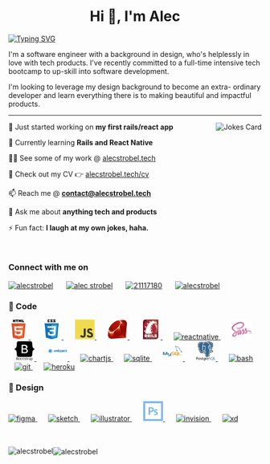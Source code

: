 <h1 align="center">Hi 👋, I'm Alec</h1>
<a href="https://git.io/typing-svg" align="center"><img src="https://readme-typing-svg.demolab.com?font=Fira+Code&pause=1000&width=650&lines=a+programmer;a+designer;just+a+passionate+tech+guy+looking+to+do+big+things" alt="Typing SVG" /></a>

I'm a software engineer with a background in design, who's helplessly in love with tech products. I've recently committed to a full-time intensive tech bootcamp to up-skill into software development.

I'm looking to leverage my design background to become an extra- ordinary developer and learn everything there is to making beautiful and impactful products.

---

<img src="https://readme-jokes.vercel.app/api" alt="Jokes Card" align="right"/>

🔭  Just started working on **my first rails/react app**

🌱  Currently learning **Rails and React Native**

👨‍💻  See some of my work @ [alecstrobel.tech](alecstrobel.tech)

📄  Check out my CV 👉 [alecstrobel.tech/cv](alecstrobel.tech/cv)

📫  Reach me @ **contact@alecstrobel.tech**

💬  Ask me about **anything tech and products**

⚡  Fun fact: **I laugh at my own jokes, haha.**

<br>

<h3 align="left">Connect with me on</h3>
<div>
<a href="https://dev.to/alecstrobel" target="blank" style="padding-right:10px;"><img align="center" src="https://raw.githubusercontent.com/rahuldkjain/github-profile-readme-generator/master/src/images/icons/Social/devto.svg" alt="alecstrobel" height="30" width="40" /></a> &nbsp;&nbsp;
<a href="https://linkedin.com/in/alec strobel" target="blank" style="padding-right:10px;"><img align="center" src="https://raw.githubusercontent.com/rahuldkjain/github-profile-readme-generator/master/src/images/icons/Social/linked-in-alt.svg" alt="alec strobel" height="30" width="40" /></a> &nbsp;&nbsp;
<a href="https://stackoverflow.com/users/21117180" target="blank" style="padding-right:10px;"><img align="center" src="https://raw.githubusercontent.com/rahuldkjain/github-profile-readme-generator/master/src/images/icons/Social/stack-overflow.svg" alt="21117180" height="30" width="40" /></a> &nbsp;&nbsp;
<a href="https://www.leetcode.com/alecstrobel" target="blank" style="padding-right:10px;"><img align="center" src="https://raw.githubusercontent.com/rahuldkjain/github-profile-readme-generator/master/src/images/icons/Social/leet-code.svg" alt="alecstrobel" height="30" width="40" /></a>
</div>

<h3 align="left">🧰 Code</h3>
<div>
<a href="https://www.w3.org/html/" target="_blank" rel="noreferrer" style="padding-right:10px;"> <img src="https://raw.githubusercontent.com/devicons/devicon/master/icons/html5/html5-original-wordmark.svg" alt="html5" width="40" height="40"/> </a> &nbsp;&nbsp; <a href="https://www.w3schools.com/css/" target="_blank" rel="noreferrer" style="padding-right:10px;"> <img src="https://raw.githubusercontent.com/devicons/devicon/master/icons/css3/css3-original-wordmark.svg" alt="css3" width="40" height="40"/> </a> &nbsp;&nbsp; <a href="https://developer.mozilla.org/en-US/docs/Web/JavaScript" target="_blank" rel="noreferrer" style="padding-right:10px;"> <img src="https://raw.githubusercontent.com/devicons/devicon/master/icons/javascript/javascript-original.svg" alt="javascript" width="40" height="40"/> </a> &nbsp;&nbsp; <a href="https://www.ruby-lang.org/en/" target="_blank" rel="noreferrer" style="padding-right:10px;"> <img src="https://raw.githubusercontent.com/devicons/devicon/master/icons/ruby/ruby-original.svg" alt="ruby" width="40" height="40"/> </a> &nbsp;&nbsp; <a href="https://rubyonrails.org" target="_blank" rel="noreferrer" style="padding-right:10px;"> <img src="https://raw.githubusercontent.com/devicons/devicon/master/icons/rails/rails-original-wordmark.svg" alt="rails" width="40" height="40"/> </a> &nbsp;&nbsp; <a href="https://reactnative.dev/" target="_blank" rel="noreferrer" style="padding-right:10px;"> <img src="https://reactnative.dev/img/header_logo.svg" alt="reactnative" width="40" height="40"/> </a> &nbsp;&nbsp; <a href="https://sass-lang.com" target="_blank" rel="noreferrer" style="padding-right:10px;"> <img src="https://raw.githubusercontent.com/devicons/devicon/master/icons/sass/sass-original.svg" alt="sass" width="40" height="40"/> </a> &nbsp;&nbsp; <a href="https://getbootstrap.com" target="_blank" rel="noreferrer" style="padding-right:10px;"> <img src="https://raw.githubusercontent.com/devicons/devicon/master/icons/bootstrap/bootstrap-plain-wordmark.svg" alt="bootstrap" width="40" height="40"/> </a> &nbsp;&nbsp; <a href="https://webpack.js.org" target="_blank" rel="noreferrer" style="padding-right:10px;"> <img src="https://raw.githubusercontent.com/devicons/devicon/d00d0969292a6569d45b06d3f350f463a0107b0d/icons/webpack/webpack-original-wordmark.svg" alt="webpack" width="40" height="40"/> </a> &nbsp;&nbsp; <a href="https://www.chartjs.org" target="_blank" rel="noreferrer" style="padding-right:10px;"> <img src="https://www.chartjs.org/media/logo-title.svg" alt="chartjs" width="40" height="40"/> </a> &nbsp;&nbsp; <a href="https://www.sqlite.org/" target="_blank" rel="noreferrer" style="padding-right:10px;"> <img src="https://www.vectorlogo.zone/logos/sqlite/sqlite-icon.svg" alt="sqlite" width="40" height="40"/> </a> &nbsp;&nbsp; <a href="https://www.mysql.com/" target="_blank" rel="noreferrer" style="padding-right:10px;"> <img src="https://raw.githubusercontent.com/devicons/devicon/master/icons/mysql/mysql-original-wordmark.svg" alt="mysql" width="40" height="40"/> </a> &nbsp;&nbsp; <a href="https://www.postgresql.org" target="_blank" rel="noreferrer" style="padding-right:10px;"> <img src="https://raw.githubusercontent.com/devicons/devicon/master/icons/postgresql/postgresql-original-wordmark.svg" alt="postgresql" width="40" height="40"/> </a> &nbsp;&nbsp; <a href="https://www.gnu.org/software/bash/" target="_blank" rel="noreferrer" style="padding-right:10px;"> <img src="https://www.vectorlogo.zone/logos/gnu_bash/gnu_bash-icon.svg" alt="bash" width="40" height="40"/> </a> &nbsp;&nbsp; <a href="https://git-scm.com/" target="_blank" rel="noreferrer" style="padding-right:10px;"> <img src="https://www.vectorlogo.zone/logos/git-scm/git-scm-icon.svg" alt="git" width="40" height="40"/> </a> &nbsp;&nbsp; <a href="https://heroku.com" target="_blank" rel="noreferrer" style="padding-right:10px;"> <img src="https://www.vectorlogo.zone/logos/heroku/heroku-icon.svg" alt="heroku" width="40" height="40"/> </a>
</div>

<h3 align="left">🎨 Design</h3>
<div>
<a href="https://www.figma.com/" target="_blank" rel="noreferrer" style="padding-right:10px;"> <img src="https://www.vectorlogo.zone/logos/figma/figma-icon.svg" alt="figma" width="40" height="40"/> </a> &nbsp;&nbsp; <a href="https://www.sketch.com/" target="_blank" rel="noreferrer" style="padding-right:10px;"> <img src="https://www.vectorlogo.zone/logos/sketchapp/sketchapp-icon.svg" alt="sketch" width="40" height="40"/> </a> &nbsp;&nbsp; <a href="https://www.adobe.com/in/products/illustrator.html" target="_blank" rel="noreferrer" style="padding-right:10px;"> <img src="https://www.vectorlogo.zone/logos/adobe_illustrator/adobe_illustrator-icon.svg" alt="illustrator" width="40" height="40"/> </a> &nbsp;&nbsp; <a href="https://www.photoshop.com/en" target="_blank" rel="noreferrer" style="padding-right:10px;"> <img src="https://raw.githubusercontent.com/devicons/devicon/master/icons/photoshop/photoshop-line.svg" alt="photoshop" width="40" height="40"/> </a> &nbsp;&nbsp; <a href="https://www.invisionapp.com/" target="_blank" rel="noreferrer" style="padding-right:10px;"> <img src="https://www.vectorlogo.zone/logos/invisionapp/invisionapp-icon.svg" alt="invision" width="40" height="40"/> </a> &nbsp;&nbsp; <a href="https://www.adobe.com/products/xd.html" target="_blank" rel="noreferrer" style="padding-right:10px;"> <img src="https://cdn.worldvectorlogo.com/logos/adobe-xd.svg" alt="xd" width="40" height="40"/> </a>
</div>
<br>
<br>

<p><img align="left" src="https://github-readme-stats.vercel.app/api/top-langs?username=alecstrobel&show_icons=true&locale=en&layout=compact" alt="alecstrobel" /> </p>

<p><img align="center" src="https://github-readme-stats.vercel.app/api?username=alecstrobel&show_icons=true&locale=en" alt="alecstrobel" /> </p>
